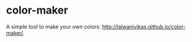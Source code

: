 color-maker
===========

A simple tool to make your own colors: http://lalwanivikas.github.io/color-maker/.
